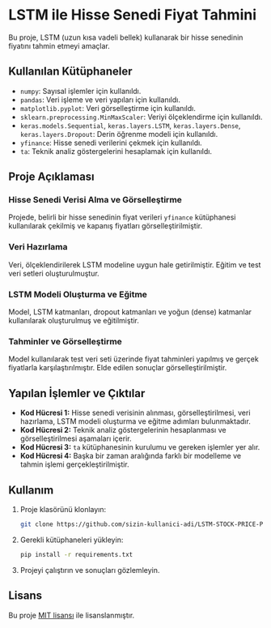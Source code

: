 # LSTM ile Hisse Senedi Fiyat Tahmini

Bu proje, LSTM (uzun kısa vadeli bellek) kullanarak bir hisse senedinin fiyatını tahmin etmeyi amaçlar. 

## Kullanılan Kütüphaneler

- `numpy`: Sayısal işlemler için kullanıldı.
- `pandas`: Veri işleme ve veri yapıları için kullanıldı.
- `matplotlib.pyplot`: Veri görselleştirme için kullanıldı.
- `sklearn.preprocessing.MinMaxScaler`: Veriyi ölçeklendirme için kullanıldı.
- `keras.models.Sequential`, `keras.layers.LSTM`, `keras.layers.Dense`, `keras.layers.Dropout`: Derin öğrenme modeli için kullanıldı.
- `yfinance`: Hisse senedi verilerini çekmek için kullanıldı.
- `ta`: Teknik analiz göstergelerini hesaplamak için kullanıldı.

## Proje Açıklaması

### Hisse Senedi Verisi Alma ve Görselleştirme
Projede, belirli bir hisse senedinin fiyat verileri `yfinance` kütüphanesi kullanılarak çekilmiş ve kapanış fiyatları görselleştirilmiştir.

### Veri Hazırlama
Veri, ölçeklendirilerek LSTM modeline uygun hale getirilmiştir. Eğitim ve test veri setleri oluşturulmuştur.

### LSTM Modeli Oluşturma ve Eğitme
Model, LSTM katmanları, dropout katmanları ve yoğun (dense) katmanlar kullanılarak oluşturulmuş ve eğitilmiştir.

### Tahminler ve Görselleştirme
Model kullanılarak test veri seti üzerinde fiyat tahminleri yapılmış ve gerçek fiyatlarla karşılaştırılmıştır. Elde edilen sonuçlar görselleştirilmiştir.

## Yapılan İşlemler ve Çıktılar

- **Kod Hücresi 1:** Hisse senedi verisinin alınması, görselleştirilmesi, veri hazırlama, LSTM modeli oluşturma ve eğitme adımları bulunmaktadır.
- **Kod Hücresi 2:** Teknik analiz göstergelerinin hesaplanması ve görselleştirilmesi aşamaları içerir.
- **Kod Hücresi 3:** `ta` kütüphanesinin kurulumu ve gereken işlemler yer alır.
- **Kod Hücresi 4:** Başka bir zaman aralığında farklı bir modelleme ve tahmin işlemi gerçekleştirilmiştir.

## Kullanım

1. Proje klasörünü klonlayın:
    ```bash
    git clone https://github.com/sizin-kullanici-adi/LSTM-STOCK-PRICE-PREDICTION.git
    ```
2. Gerekli kütüphaneleri yükleyin:
    ```bash
    pip install -r requirements.txt
    ```
3. Projeyi çalıştırın ve sonuçları gözlemleyin.


## Lisans

Bu proje [MIT lisansı](LICENSE) ile lisanslanmıştır.
